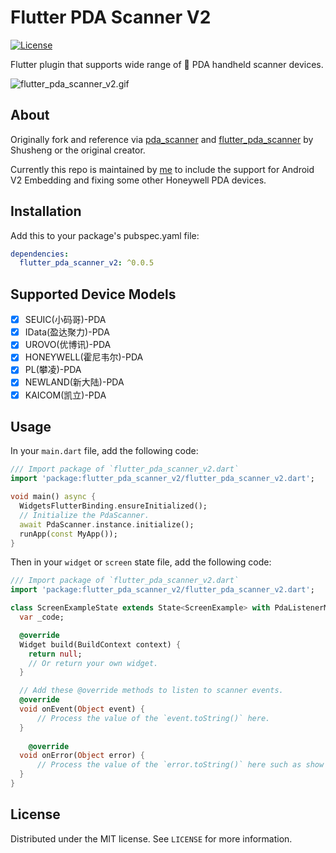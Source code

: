 # Flutter PDA Scanner V2
  
[![License][license-image]][license-url]

Flutter plugin that supports wide range of 📱 PDA handheld scanner devices.

![flutter_pda_scanner_v2.gif](https://miro.medium.com/v2/resize:fit:640/format:webp/1*HzLH_-r_R0tyEgOlY7CVkw.gif)

## About

Originally fork and reference via [pda_scanner](https://github.com/wu9007/pda_scanner) and [flutter_pda_scanner](https://github.com/uupy/pda_scanner) by Shusheng or the original creator.

Currently this repo is maintained by [me](https://github.com/michaelchiew08) to include the support for Android V2 Embedding and fixing some other Honeywell PDA devices.

## Installation

Add this to your package's pubspec.yaml file:

```yaml
dependencies:
  flutter_pda_scanner_v2: ^0.0.5
```

## Supported Device Models

-  [x] SEUIC(小码哥)-PDA
-  [x] IData(盈达聚力)-PDA
-  [x] UROVO(优博讯)-PDA
-  [x] HONEYWELL(霍尼韦尔)-PDA
-  [x] PL(攀凌)-PDA
-  [x] NEWLAND(新大陆)-PDA
-  [x] KAICOM(凯立)-PDA

## Usage
In your `main.dart` file, add the following code:
```dart
/// Import package of `flutter_pda_scanner_v2.dart`
import 'package:flutter_pda_scanner_v2/flutter_pda_scanner_v2.dart';

void main() async {
  WidgetsFlutterBinding.ensureInitialized();
  // Initialize the PdaScanner.
  await PdaScanner.instance.initialize();
  runApp(const MyApp());
}
```


Then in your `widget` or `screen` state file, add the following code:
```dart
/// Import package of `flutter_pda_scanner_v2.dart`
import 'package:flutter_pda_scanner_v2/flutter_pda_scanner_v2.dart';

class ScreenExampleState extends State<ScreenExample> with PdaListenerMixin<ScreenExample> {
  var _code;

  @override
  Widget build(BuildContext context) {
    return null;
    // Or return your own widget.
  }

  // Add these @override methods to listen to scanner events.
  @override
  void onEvent(Object event) {
      // Process the value of the `event.toString()` here.
  }
  
    @override
  void onError(Object error) {
      // Process the value of the `error.toString()` here such as show toast or dialog.
  }
}
```

## License

Distributed under the MIT license. See `LICENSE` for more information.

[license-image]: https://img.shields.io/badge/License-MIT-blue.svg
[license-url]: LICENSE